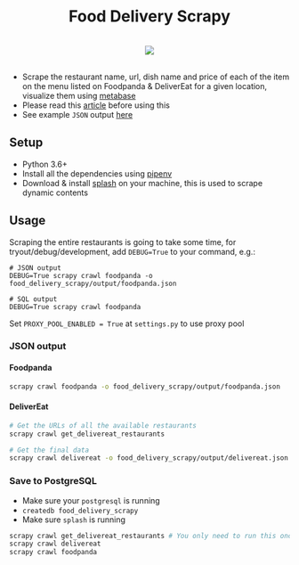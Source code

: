 <h1 align="center"><strong>Food Delivery Scrapy</strong></h1>

<br />

<div align="center"><img src="https://i.imgur.com/lrx4RuF.png" /></div>

<br />

- Scrape the restaurant name, url, dish name and price of each of the item on the menu listed on Foodpanda & DeliverEat for a given location, visualize them using [metabase](https://www.metabase.com/)
- Please read this [article](https://benbernardblog.com/web-scraping-and-crawling-are-perfectly-legal-right/) before using this
- See example `JSON` output [here](https://github.com/ngshiheng/food-delivery-scrapy/tree/master/food_delivery_scrapy/food_delivery_scrapy/example_output)

## Setup

- Python 3.6+
- Install all the dependencies using [pipenv](https://pipenv.pypa.io/en/latest/)
- Download & install [splash](https://splash.readthedocs.io/en/stable/install.html#linux-docker) on your machine, this is used to scrape dynamic contents

## Usage

Scraping the entire restaurants is going to take some time, for tryout/debug/development, add `DEBUG=True` to your command, e.g.:

```
# JSON output
DEBUG=True scrapy crawl foodpanda -o food_delivery_scrapy/output/foodpanda.json

# SQL output
DEBUG=True scrapy crawl foodpanda
```

Set `PROXY_POOL_ENABLED = True` at `settings.py` to use proxy pool

### JSON output

#### Foodpanda

```sh
scrapy crawl foodpanda -o food_delivery_scrapy/output/foodpanda.json
```

#### DeliverEat

```sh
# Get the URLs of all the available restaurants
scrapy crawl get_delivereat_restaurants

# Get the final data
scrapy crawl delivereat -o food_delivery_scrapy/output/delivereat.json
```

### Save to PostgreSQL

- Make sure your `postgresql` is running
- `createdb food_delivery_scrapy`
- Make sure `splash` is running

```sh
scrapy crawl get_delivereat_restaurants # You only need to run this once
scrapy crawl delivereat
scrapy crawl foodpanda
```
